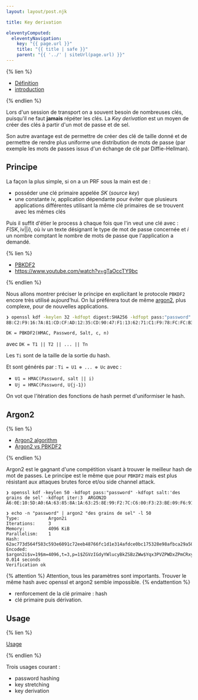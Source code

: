 ```yaml
---
layout: layout/post.njk

title: Key derivation

eleventyComputed:
  eleventyNavigation:
    key: "{{ page.url }}"
    title: "{{ title | safe }}"
    parent: "{{ '../' | siteUrl(page.url) }}"
---
```


{% lien %}

- [Définition](https://en.wikipedia.org/wiki/Key_derivation_function)
- [introduction](https://blog.boot.dev/cryptography/key-derivation-functions/)

{% endlien %}

Lors d'un session de transport on a souvent besoin de nombreuses clés, puisqu'il ne faut **jamais** répéter les clés. La _Key derivation_ est un moyen de créer des clés à partir d'un mot de passe et de sel.

Son autre avantage est de permettre de créer des clé de taille donné et de permettre de rendre plus uniforme une distribution de mots de passe (par exemple les mots de passes issus d'un échange de clé par Diffie-Hellman).

## Principe

La façon la plus simple, si on a un PRF sous la main est de :

- posséder une clé primaire appelée $SK$ (_source key_)
- une constante $\text{iv}$, application dépendante pour éviter que plusieurs applications différentes utilisant la même clé primaires de se trouvent avec les mêmes clés

Puis il suffit d'étier le process à chaque fois que l'in veut une clé avec : $F(\text{SK}, \text{iv} || i)$, où $\text{iv}$ un texte désignant le type de mot de passe concernée et $i$ un nombre comptant le nombre de mots de passe que l'application a demandé.

{% lien %}

- [PBKDF2](https://en.wikipedia.org/wiki/PBKDF2)
- <https://www.youtube.com/watch?v=gTaOccTY9bc>

{% endlien %}

Nous allons montrer préciser le principe en explicitant le protocole `PBKDF2` encore très utilisé aujourd'hui. On lui préférera tout de même [argon2](https://en.wikipedia.org/wiki/Argon2), plus complexe, pour de nouvelles applications.

```sh
❯ openssl kdf -keylen 32 -kdfopt digest:SHA256 -kdfopt pass:"password" -kdfopt salt:"" -kdfopt iter:2 PBKDF2
8B:C2:F9:16:7A:81:CD:CF:AD:12:35:CD:90:47:F1:13:62:71:C1:F9:78:FC:FC:B3:5E:22:DB:EA:FA:46:34:F6
```

`DK = PBKDF2(HMAC, Password, Salt, c, n)`

avec `DK = T1 || T2 || ... || Tn`

Les `Ti` sont de la taille de la sortie du hash.

Et sont générés par : `Ti = U1 ⊕ ... ⊕ Uc` avec :

- `U1 = HMAC(Password, salt || i)`
- `Uj = HMAC(Password, U{j-1})`

On vot que l'itération des fonctions de hash permet d'uniformiser le hash.

## Argon2

{% lien %}

- [Argon2 algorithm](https://www.youtube.com/watch?v=Sc3aHMCc4h0)
- [Argon2 vs PBKDF2](https://mojoauth.com/compare-hashing-algorithms/argon2-vs-pbkdf2/)

{% endlien %}

Argon2 est le gagnant d'une compétition visant à trouver le meilleur hash de mot de passes. Le principe est le même que pour `PBKDF2` mais est plus résistant aux attaques brutes force et/ou side channel attack.

```shell
❯ openssl kdf -keylen 50 -kdfopt pass:"password" -kdfopt salt:'des grains de sel' -kdfopt iter:3  ARGON2D
A6:0E:10:5D:A0:6A:63:85:8A:1A:63:25:8E:99:F2:7C:C6:00:F3:23:BE:09:F6:91:62:E5:FD:B6:5F:DA:CF:C0
```

```shell
❯ echo -n "password" | argon2 "des grains de sel" -l 50
Type:           Argon2i
Iterations:     3
Memory:         4096 KiB
Parallelism:    1
Hash:           62ac773d564f583c593e6091c72eeb48766fc1d1e314afdce0bc175328e98afbca29a5078035152cdac35d2720d9cc6cb4e3
Encoded:        $argon2i$v=19$m=4096,t=3,p=1$ZGVzIGdyYWlucyBkZSBzZWw$Yqx3PVZPWDxZPmCRxy7rSHZvwdHjFK/c4LwXUyjpivvKKaUHgDUVLNrDXScg2cxstOM
0.014 seconds
Verification ok

```

{% attention %}
Attention, tous les paramètres sont importants. Trouver le même hash avec openssl et argon2 semble impossible.
{% endattention %}

- renforcement de la clé primaire : hash
- clé primaire puis dérivation.

## Usage

{% lien %}

[Usage](https://blog.trailofbits.com/2025/01/28/best-practices-for-key-derivation/)

{% endlien %}

Trois usages courant :

- password hashing
- key stretching
- key derivation
